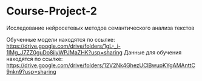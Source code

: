 # Course-Project-2
Исследование нейросетевых методов семантического анализа текстов

Обученные модели находятся по ссылке: https://drive.google.com/drive/folders/1gL-_i-1lMg_J7ZZ0guDo8iiyWPJMaZHK?usp=sharing
Данные для обучения находятся по ссылке: https://drive.google.com/drive/folders/12V2Nk4GhezUClBwupKYgAMAnttC9nkn9?usp=sharing
